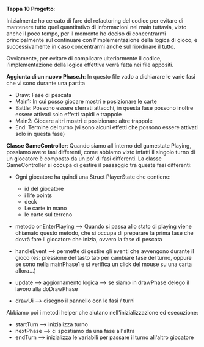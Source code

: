 **Tappa 10 Progetto**:

Inizialmente ho cercato di fare del refactoring del codice per evitare di mantenere tutto quel quantitativo di informazioni nel main tuttavia, visto anche il poco tempo, per il momento ho deciso di concentrarmi principalmente sul continuare con l'implementazione della logica di gioco, e successivamente in caso concentrarmi anche sul riordinare il tutto.

Ovviamente, per evitare di complicare ulteriormente il codice, l'implementazione della logica effettiva verrà fatta nei file appositi.

**Aggiunta di un nuovo Phase.h**: In questo file vado a dichiarare le varie fasi che vi sono durante una partita
- Draw: Fase di pescata
- Main1: In cui posso giocare mostri e posizionare le carte
- Battle: Possono essere sferrati attacchi, in questa fase possono inoltre essere attivati solo effetti rapidi e trappole
- Main2: Giocare altri mostri e posizionare altre trappole
- End: Termine del turno (vi sono alcuni effetti che possono essere attivati solo in questa fase)

**Classe GameController**: Quando siamo all'interno del gamestate Playing, possiamo avere fasi differenti, come abbiamo visto infatti il singolo turno di un giocatore è composto da un po' di fasi differenti. La classe GameController si occupa di gestire il passaggio tra queste fasi differenti:

- Ogni giocatore ha quindi una Struct PlayerState che contiene:
    * id del giocatore
    * i life points
    * deck
    * Le carte in mano
    * le carte sul terreno

- metodo onEnterPlaying --> Quando si passa allo stato di playing viene chiamato questo metodo, che si occupa di preparare la prima fase che dovrà fare il giocatore che inizia, ovvero la fase di pescata 
- handleEvent --> permette di gestire gli eventi che avvengono durante il gioco (es: pressione del tasto tab per cambiare fase del turno, oppure se sono nella mainPhase1 e si verifica un click del mouse su una carta allora...)
- update --> aggiornamento logica --> se siamo in drawPhase delego il lavoro alla doDrawPhase

- drawUi --> disegno il pannello con le fasi / turni

Abbiamo poi i metodi helper che aiutano nell'inizializzazione ed esecuzione:
- startTurn --> inizializza turno
- nextPhase --> ci spostiamo da una fase all'altra 
- endTurn --> inizializza le variabili per passare il turno all'altro giocatore 






